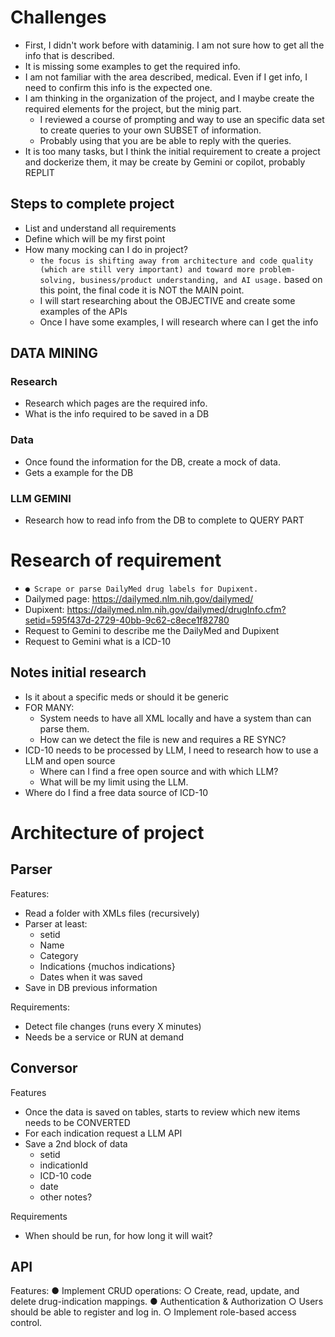 # Challenges
* First, I didn't work before with dataminig. I am not sure how to get all the info that is described.
* It is missing some examples to get the required info.
* I am not familiar with the area described, medical. Even if I get info, I need to confirm this info is the expected one.
* I am thinking in the organization of the project, and I maybe create the required elements for the project, but the minig part.
  * I reviewed a course of prompting and way to use an specific data set to create queries to your own SUBSET of information.
  * Probably using that you are be able to reply with the queries.
* It is too many tasks, but I think the initial requirement to create a project and dockerize them, it may be create by Gemini or copilot, probably REPLIT

## Steps to complete project
* List and understand all requirements
* Define which will be my first point
* How many mocking can I do in project?
  * `the focus is shifting away from architecture and code quality (which are still very important) and toward more problem-solving, business/product understanding, and AI usage.` based on this point, the final code it is NOT the MAIN point.
  * I will start researching about the OBJECTIVE and create some examples of the APIs
  * Once I have some examples, I will research where can I get the info


## DATA MINING
### Research
* Research which pages are the required info.
* What is the info required to be saved in a DB

### Data
* Once found the information for the DB, create a mock of data.
* Gets a example for the DB

### LLM GEMINI
* Research how to read info from the DB to complete to QUERY PART

# Research of requirement
* `● Scrape or parse DailyMed drug labels for Dupixent.`
* Dailymed page: https://dailymed.nlm.nih.gov/dailymed/
* Dupixent: https://dailymed.nlm.nih.gov/dailymed/drugInfo.cfm?setid=595f437d-2729-40bb-9c62-c8ece1f82780
* Request to Gemini to describe me the DailyMed and Dupixent
* Request to Gemini what is a ICD-10

## Notes initial research
* Is it about a specific meds or should it be generic
* FOR MANY:
  * System needs to have all XML locally and have a system than can parse them.
  * How can we detect the file is new and requires a RE SYNC?
* ICD-10 needs to be processed by LLM, I need to research how to use a LLM and open source
  * Where can I find a free open source and with which LLM?
  * What will be my limit using the LLM.
* Where do I find a free data source of ICD-10

# Architecture of project
## Parser 
Features:
* Read a folder with XMLs files (recursively)
* Parser at least:
  * setid
  * Name
  * Category
  * Indications {muchos indications}
  * Dates when it was saved
* Save in DB previous information

Requirements:
* Detect file changes (runs every X minutes)
* Needs be a service or RUN at demand

## Conversor
Features
* Once the data is saved on tables, starts to review which new items needs to be CONVERTED
* For each indication request a LLM API
* Save a 2nd block of data
  * setid
  * indicationId
  * ICD-10 code
  * date
  * other notes?

Requirements
* When should be run, for how long it will wait?

## API
Features:
● Implement CRUD operations:
  ○ Create, read, update, and delete drug-indication mappings.
● Authentication & Authorization
  ○ Users should be able to register and log in.
  ○ Implement role-based access control.
